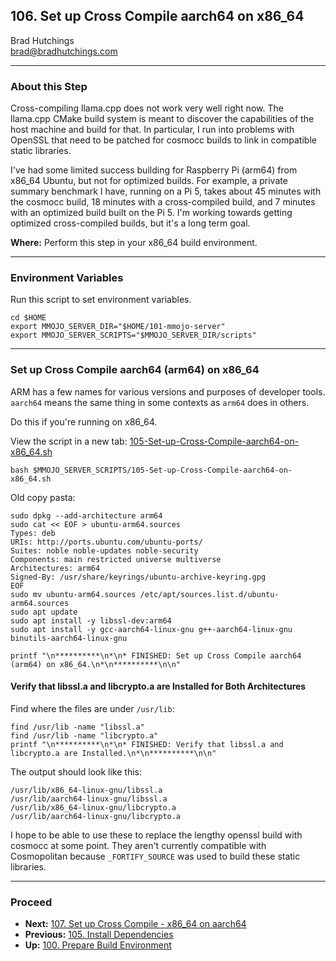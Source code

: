 ## 106. Set up Cross Compile aarch64 on x86_64

Brad Hutchings<br/>
brad@bradhutchings.com

---
### About this Step
Cross-compiling llama.cpp does not work very well right now. The llama.cpp CMake build system is meant to discover the capabilities of the host machine and build for that. In particular, I run into problems with OpenSSL that need to be patched for cosmocc builds to link in compatible static libraries.

I've had some limited success building for Raspberry Pi (arm64) from x86_64 Ubuntu, but not for optimized builds. For example, a private summary benchmark I have, running on a Pi 5, takes about 45 minutes with the cosmocc build, 18 minutes with a cross-compiled build, and 7 minutes with an optimized build built on the Pi 5. I'm working towards getting optimized cross-compiled builds, but it's a long term goal.

**Where:** Perform this step in your x86_64 build environment.

---
### Environment Variables
Run this script to set environment variables.
```
cd $HOME
export MMOJO_SERVER_DIR="$HOME/101-mmojo-server"
export MMOJO_SERVER_SCRIPTS="$MMOJO_SERVER_DIR/scripts"
```

---
### Set up Cross Compile aarch64 (arm64) on x86_64
ARM has a few names for various versions and purposes of developer tools. `aarch64` means the same thing in some contexts as `arm64` does in others.

Do this if you're running on x86_64.

View the script in a new tab: <a href="../scripts/105-Set-up-Cross-Compile-aarch64-on-x86_64.sh" target="_blank">105-Set-up-Cross-Compile-aarch64-on-x86_64.sh</a>

```
bash $MMOJO_SERVER_SCRIPTS/105-Set-up-Cross-Compile-aarch64-on-x86_64.sh
```


Old copy pasta:
```
sudo dpkg --add-architecture arm64
sudo cat << EOF > ubuntu-arm64.sources
Types: deb
URIs: http://ports.ubuntu.com/ubuntu-ports/
Suites: noble noble-updates noble-security
Components: main restricted universe multiverse
Architectures: arm64
Signed-By: /usr/share/keyrings/ubuntu-archive-keyring.gpg
EOF
sudo mv ubuntu-arm64.sources /etc/apt/sources.list.d/ubuntu-arm64.sources
sudo apt update
sudo apt install -y libssl-dev:arm64
sudo apt install -y gcc-aarch64-linux-gnu g++-aarch64-linux-gnu binutils-aarch64-linux-gnu

printf "\n**********\n*\n* FINISHED: Set up Cross Compile aarch64 (arm64) on x86_64.\n*\n**********\n\n"
```

#### Verify that libssl.a and libcrypto.a are Installed for Both Architectures
Find where the files are under `/usr/lib`:
```
find /usr/lib -name "libssl.a"
find /usr/lib -name "libcrypto.a"
printf "\n**********\n*\n* FINISHED: Verify that libssl.a and libcrypto.a are Installed.\n*\n**********\n\n"
```

The output should look like this:
```
/usr/lib/x86_64-linux-gnu/libssl.a
/usr/lib/aarch64-linux-gnu/libssl.a
/usr/lib/x86_64-linux-gnu/libcrypto.a
/usr/lib/aarch64-linux-gnu/libcrypto.a
```

I hope to be able to use these to replace the lengthy openssl build with cosmocc at some point. They aren't currently compatible with Cosmopolitan because `_FORTIFY_SOURCE` was used to build these static libraries.

---
### Proceed
- **Next:** [107. Set up Cross Compile - x86_64 on aarch64](107-Set-up-Cross-Compile-x86_64-on-aarch64.md)
- **Previous:** [105. Install Dependencies](105-Install-Dependencies.md)
- **Up:** [100. Prepare Build Environment](100-Prepare-Build-Environment.md)
